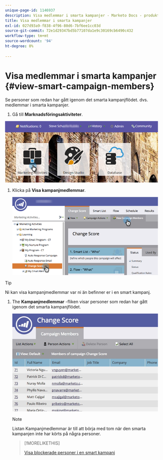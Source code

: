 ```yaml
---
unique-page-id: 1146937
description: Visa medlemmar i smarta kampanjer - Marketo Docs - produktdokumentation
title: Visa medlemmar i smarta kampanjer
exl-id: 027d93a9-f838-4f96-80d6-7bf6ee1cc03d
source-git-commit: 72e1d29347bd5b77107da1e9c30169cb6490c432
workflow-type: tm+mt
source-wordcount: '94'
ht-degree: 0%

---
```


# Visa medlemmar i smarta kampanjer {#view-smart-campaign-members}

Se personer som redan har gått igenom det smarta kampanjflödet. dvs. medlemmar i smarta kampanjer.

1. Gå till **Marknadsföringsaktiviteter**.

![](assets/login-marketing-activities.png)

1. Klicka på **Visa kampanjmedlemmar**.

   ![](assets/changescore-hands.png)

>[!TIP]
>
>Ni kan visa kampanjmedlemmar var ni än befinner er i en smart kampanj.

1. The **Kampanjmedlemmar** -fliken visar personer som redan har gått igenom det smarta kampanjflödet.

   ![](assets/smartcampaignheader-complete.jpg)

   >[!NOTE]
   >
   >Listan Kampanjmedlemmar är till att börja med tom när den smarta kampanjen inte har körts på några personer.

   >[!MORELIKETHIS]
   >
   >[Visa blockerade personer i en smart kampanj](/help/marketo/product-docs/core-marketo-concepts/smart-campaigns/smart-campaign-data/view-blocked-people-in-a-smart-campaign.md)
